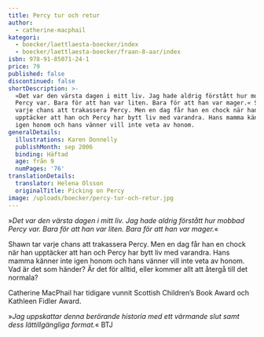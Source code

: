 ```yaml
---
title: Percy tur och retur
author:
  - catherine-macphail
kategori:
  - boecker/laettlaesta-boecker/index
  - boecker/laettlaesta-boecker/fraan-8-aar/index
isbn: 978-91-85071-24-1
price: 79
published: false
discontinued: false
shortDescription: >-
  »Det var den värsta dagen i mitt liv. Jag hade aldrig förstått hur mobbad
  Percy var. Bara för att han var liten. Bara för att han var mager.« Shawn tar
  varje chans att trakassera Percy. Men en dag får han en chock när han
  upptäcker att han och Percy har bytt liv med varandra. Hans mamma känner inte
  igen honom och hans vänner vill inte veta av honom.
generalDetails:
  illustrations: Karen Donnelly
  publishMonth: sep 2006
  binding: Häftad
  age: från 9
  numPages: '76'
translationDetails:
  translator: Helena Olsson
  originalTitle: Picking on Percy
image: /uploads/boecker/percy-tur-och-retur.jpg
---
```

»_Det var den värsta dagen i mitt liv. Jag hade aldrig förstått hur mobbad Percy var. Bara för att han var liten. Bara för att han var mager._«  
  
Shawn tar varje chans att trakassera Percy. Men en dag får han en chock när han upptäcker att han och Percy har bytt liv med varandra. Hans mamma känner inte igen honom och hans vänner vill inte veta av honom. Vad är det som händer? Är det för alltid, eller kommer allt att återgå till det normala?  
  
Catherine MacPhail har tidigare vunnit Scottish Children’s Book Award och Kathleen Fidler Award.  
  
»_Jag uppskattar denna berörande historia med ett värmande slut samt dess lättillgängliga format._« BTJ
